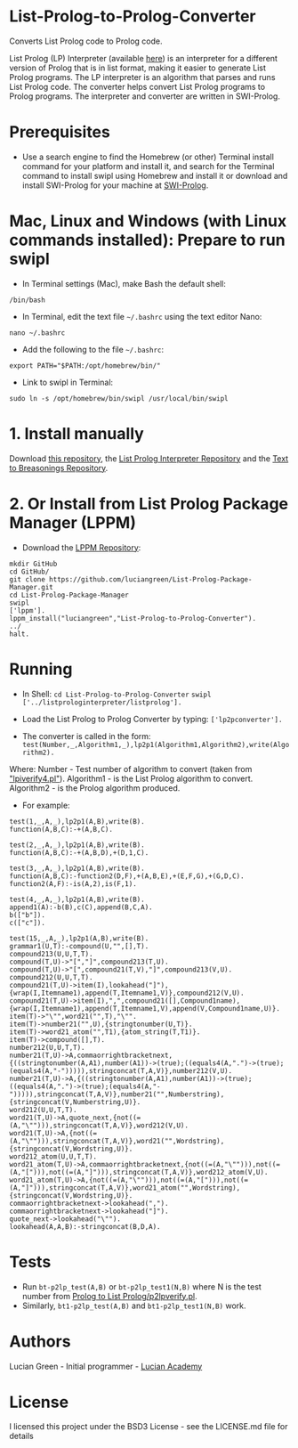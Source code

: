# List-Prolog-to-Prolog-Converter

Converts List Prolog code to Prolog code.

List Prolog (LP) Interpreter (available <a href="https://github.com/luciangreen/listprologinterpreter">here</a>) is an interpreter for a different version of Prolog that is in list format, making it easier to generate List Prolog programs. The LP interpreter is an algorithm that parses and runs List Prolog code. The converter helps convert List Prolog programs to Prolog programs.  The interpreter and converter are written in SWI-Prolog.


# Prerequisites

* Use a search engine to find the Homebrew (or other) Terminal install command for your platform and install it, and search for the Terminal command to install swipl using Homebrew and install it or download and install SWI-Prolog for your machine at <a href="https://www.swi-prolog.org/build/">SWI-Prolog</a>.

# Mac, Linux and Windows (with Linux commands installed): Prepare to run swipl

* In Terminal settings (Mac), make Bash the default shell:

```
/bin/bash
```

* In Terminal, edit the text file `~/.bashrc` using the text editor Nano:

```
nano ~/.bashrc
```

* Add the following to the file `~/.bashrc`:

```
export PATH="$PATH:/opt/homebrew/bin/"
```

* Link to swipl in Terminal:

```
sudo ln -s /opt/homebrew/bin/swipl /usr/local/bin/swipl
```

# 1. Install manually

Download <a href="http://github.com/luciangreen/List-Prolog-to-Prolog-Converter/">this repository</a>, the <a href="https://github.com/luciangreen/listprologinterpreter">List Prolog Interpreter Repository</a> and the <a href="https://github.com/luciangreen/Text-to-Breasonings">Text to Breasonings Repository</a>.

# 2. Or Install from List Prolog Package Manager (LPPM)

* Download the <a href="https://github.com/luciangreen/List-Prolog-Package-Manager">LPPM Repository</a>:

```
mkdir GitHub
cd GitHub/
git clone https://github.com/luciangreen/List-Prolog-Package-Manager.git
cd List-Prolog-Package-Manager
swipl
['lppm'].
lppm_install("luciangreen","List-Prolog-to-Prolog-Converter").
../
halt.
```

# Running

* In Shell:
`cd List-Prolog-to-Prolog-Converter`
`swipl`
`['../listprologinterpreter/listprolog'].`    

* Load the List Prolog to Prolog Converter by typing:
`['lp2pconverter'].`

* The converter is called in the form:
`test(Number,_,Algorithm1,_),lp2p1(Algorithm1,Algorithm2),write(Algorithm2).`

Where:
Number - Test number of algorithm to convert (taken from <a href="https://github.com/luciangreen/listprologinterpreter/blob/master/lpiverify4.pl">"lpiverify4.pl"</a>).
Algorithm1 - is the List Prolog algorithm to convert.
Algorithm2 - is the Prolog algorithm produced.

* For example:
```
test(1,_,A,_),lp2p1(A,B),write(B).
function(A,B,C):-+(A,B,C).
```

```
test(2,_,A,_),lp2p1(A,B),write(B).
function(A,B,C):-+(A,B,D),+(D,1,C).
```

```
test(3,_,A,_),lp2p1(A,B),write(B).
function(A,B,C):-function2(D,F),+(A,B,E),+(E,F,G),+(G,D,C).
function2(A,F):-is(A,2),is(F,1).
```

```
test(4,_,A,_),lp2p1(A,B),write(B).
append1(A):-b(B),c(C),append(B,C,A).
b(["b"]).
c(["c"]).
```

```
test(15,_,A,_),lp2p1(A,B),write(B).
grammar1(U,T):-compound(U,"",[],T).
compound213(U,U,T,T).
compound(T,U)->"[","]",compound213(T,U).
compound(T,U)->"[",compound21(T,V),"]",compound213(V,U).
compound212(U,U,T,T).
compound21(T,U)->item(I),lookahead("]"),{wrap(I,Itemname1),append(T,Itemname1,V)},compound212(V,U).
compound21(T,U)->item(I),",",compound21([],Compound1name),{wrap(I,Itemname1),append(T,Itemname1,V),append(V,Compound1name,U)}.
item(T)->"\"",word21("",T),"\"".
item(T)->number21("",U),{stringtonumber(U,T)}.
item(T)->word21_atom("",T1),{atom_string(T,T1)}.
item(T)->compound([],T).
number212(U,U,T,T).
number21(T,U)->A,commaorrightbracketnext,{((stringtonumber(A,A1),number(A1))->(true);((equals4(A,".")->(true);(equals4(A,"-"))))),stringconcat(T,A,V)},number212(V,U).
number21(T,U)->A,{((stringtonumber(A,A1),number(A1))->(true);((equals4(A,".")->(true);(equals4(A,"-"))))),stringconcat(T,A,V)},number21("",Numberstring),{stringconcat(V,Numberstring,U)}.
word212(U,U,T,T).
word21(T,U)->A,quote_next,{not((=(A,"\""))),stringconcat(T,A,V)},word212(V,U).
word21(T,U)->A,{not((=(A,"\""))),stringconcat(T,A,V)},word21("",Wordstring),{stringconcat(V,Wordstring,U)}.
word212_atom(U,U,T,T).
word21_atom(T,U)->A,commaorrightbracketnext,{not((=(A,"\""))),not((=(A,"["))),not((=(A,"]"))),stringconcat(T,A,V)},word212_atom(V,U).
word21_atom(T,U)->A,{not((=(A,"\""))),not((=(A,"["))),not((=(A,"]"))),stringconcat(T,A,V)},word21_atom("",Wordstring),{stringconcat(V,Wordstring,U)}.
commaorrightbracketnext->lookahead(",").
commaorrightbracketnext->lookahead("]").
quote_next->lookahead("\"").
lookahead(A,A,B):-stringconcat(B,D,A).
```

# Tests

* Run `bt-p2lp_test(A,B)` or `bt-p2lp_test1(N,B)` where N is the test number from <a href="https://github.com/luciangreen/Prolog-to-List-Prolog/blob/master/p2lpverify.pl">Prolog to List Prolog/p2lpverify.pl</a>.
* Similarly, `bt1-p2lp_test(A,B)` and `bt1-p2lp_test1(N,B)` work.
  
# Authors

Lucian Green - Initial programmer - <a href="https://www.lucianacademy.com/">Lucian Academy</a>

# License

I licensed this project under the BSD3 License - see the LICENSE.md file for details
